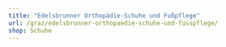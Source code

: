 ```yaml
---
title: "Edelsbrunner Orthopädie-Schuhe und Fußpflege"
url: /graz/edelsbrunner-orthopaedie-schuhe-und-fusspflege/
shop: Schuhe
---
```

